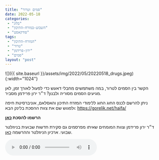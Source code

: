 ```yaml
---
title: "סמים וטרור"
date: 2022-05-18
categories: 
 - "בלוג"
 - "השבוע-במזרח-התיכון"
 - "פודקאסט"
tags: 
 - "המזרח-התיכון"
 - "טרור"
 - "ירון-פרידמן"
 - "סמים"
layout: "post"
---
```


![]({{ site.baseurl }}/assets/img/2022/05/20220518_drugs.jpeg){:width="1024"}

הקשר בין הסמים לטרור, במה משתמשים מחבלי דאעש כדי לפעול לאורך זמן, לאן מגיעים הסמים מסוריה ולבנון? ד״ר ירון פרידמן מסביר.

ניתן להרשם לכנס החוג החוג ללימודי המזרח התיכון והאסלאם, אוניברסיטת חיפה ולפגוש שם את צוות ההסכת בלינק הבא: [<https://gorelik.net/haifa/>](https://gorelik.net/haifa/)

**הרשמו להסכת [כאן](https://anchor.fm/hashavua)**

 ד״ר ירון פרידמן וצוות המומחים שאיתו מפרסמים גם סקירת חדשות שבועית בניוזלטר שבועי. ארכיון הניוזלטר וההרשמה [כאן](https://us7.campaign-archive.com/home/?u=11fe1442157d219f56c36d2a9&id=e0b5399e69).

<audio controls src="https://d3ctxlq1ktw2nl.cloudfront.net/staging/2022-4-18/266383798-44100-2-5afb0c62f5d29.m4a" class=" wp-block-audio"></audio>
